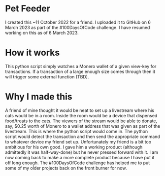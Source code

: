 # Pet Feeder
I created this ~11 October 2022 for a friend. I uploaded it to GitHub on 6 March 2023 as part of the #100DaysOfCode challenge. I have resumed working on this as of 6 March 2023.  
# How it works
This python script simply watches a Monero wallet of a given view-key for transactions. If a transaction of a large enough size comes through then it will trigger some external function (TBD).
# Why I made this
A friend of mine thought it would be neat to set up a livestream where his cats would be in a room. Inside the room would be a device that dispensed food/treats to the cats. The viewers of the stream would be able to donate, say, $0.25 worth of Monero to a wallet address that was given as part of the livestream. This is where the python script would come in. The python script would detect the transaction and then send the appropriate command to whatever device my friend set up. Unfortunately my friend is a bit too ambitious for his own good. I gave him a working product (although admittedly it was half-way-done) but he never pressed forward with it. I am now coming back to make a more complete product because I have put it off long enough. The #100DaysOfCode challenge has helped me to put some of my older projects back on the front burner for now.